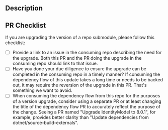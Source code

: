 ## Description

## PR Checklist

If you are upgrading the version of a repo submodule, please follow this
checklist:

- [ ] Provide a link to an issue in the consuming repo describing the need for
the upgrade. Both this PR and the PR doing the upgrade in the consuming repo
should link to that issue.
- [ ] Have you done your due diligence to ensure the upgrade can be completed
in the consuming repo in a timely manner? If consuming the dependency flow of
this update takes a long time or needs to be backed out, it may require the
reversion of the upgrade in this PR. That's something we want to avoid.
- [ ] When consuming the dependency flow from this repo for the purposes of a
version upgrade, consider using a separate PR or at least changing the title of
the dependency flow PR to accurately reflect the purpose of the change. Seeing
a PR named "Upgrade IdentityModel to 8.0.1", for example, provides better
clarity than "Update dependencies from dotnet/source-build-externals".
